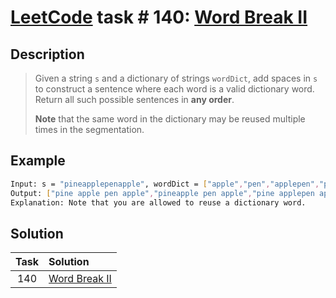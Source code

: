 # [LeetCode][leetcode] task # 140: [Word Break II][task]

Description
-----------

> Given a string `s` and a dictionary of strings `wordDict`, add spaces in `s` to construct a sentence
> where each word is a valid dictionary word. Return all such possible sentences in **any order**.
> 
> **Note** that the same word in the dictionary may be reused multiple times in the segmentation.

Example
-------

```sh
Input: s = "pineapplepenapple", wordDict = ["apple","pen","applepen","pine","pineapple"]
Output: ["pine apple pen apple","pineapple pen apple","pine applepen apple"]
Explanation: Note that you are allowed to reuse a dictionary word.
```

Solution
--------

| Task | Solution                  |
|:----:|:--------------------------|
| 140  | [Word Break II][solution] |


[leetcode]: <http://leetcode.com/>
[task]: <https://leetcode.com/problems/word-break-ii/>
[solution]: <https://github.com/wellaxis/praxis-leetcode/blob/main/src/main/java/com/witalis/praxis/leetcode/task/h2/p140/option/Practice.java>
